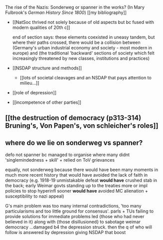 The rise of the Nazis: Sonderweg or spanner in the works? (In Mary Fulbrook's *German History Since 1800*)
[[my bibliography]]


- [[NatSoc thrived not solely because of old aspects but bc fused with modern qualities of 20th c]]
	
	end of section says: these elements coexisted in uneasy tandem, but where their paths crossed, there would be a collision between (Germany's urban industrial economy and society - most modern in europe) and (the traditional 'backward' sections of society which felt increasingly threatened by new classes, institutions and practices)

- [[NSDAP structure and methods]]
	- [[lots of societal cleavages and an NSDAP that pays attention to milieu...]] 

- [[role of depression]]

- [[incompetence of other parties]]


## [[the destruction of democracy (p313-314) Bruning's, Von Papen's, von schleicher's roles]]


## where do we lie on sonderweg vs spanner?

defo not spanner bc managed to organise where many didnt 'singlemindedness + skill' + relied on ToV grievances

equally, not sonderweg because there would have been many moments in much more recent history that would have avoided the lack of faith in democracy (e.g. 1918-19 unmistakable defeat __would have__ crushed stab in the back; early Weimar govts standing up to the treaties more or impl policies to stop hyperinfl sooner __would have__ avoided MC alienation + susceptibility to nazi appeal)

G's main problem was too many internal contradictions, 'too many particularisms and too little ground for consensus'.
	parls + TUs failing to provide solutions for immediate problems led {those who had never believed in it} along with {those disillusioned} to sabotage weimar democracy
...damaged b4 the depression struck. 
		then the q of who will follow is answered by depression giving NSDAP that boost




